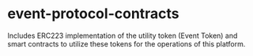 # event-protocol-contracts
Includes ERC223 implementation of the utility token (Event Token) and smart contracts to utilize these tokens for the operations of this platform.
